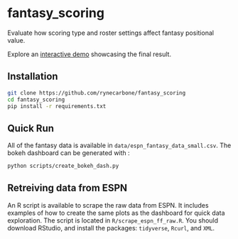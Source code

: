 # fantasy_scoring
Evaluate how scoring type and roster settings affect fantasy positional value.

Explore an [interactive demo](http://rynecarbone.github.io/ff/scoring/) showcasing the final result.

## Installation
```bash
git clone https://github.com/rynecarbone/fantasy_scoring
cd fantasy_scoring
pip install -r requirements.txt
```

## Quick Run
All of the fantasy data is available in `data/espn_fantasy_data_small.csv`. The bokeh dashboard can be
generated with :
```bash
python scripts/create_bokeh_dash.py
```


## Retreiving data from ESPN
An R script is available to scrape the raw data from ESPN. It includes examples of how to create 
the same plots as the dashboard for quick data exploration. The script is located in `R/scrape_espn_ff_raw.R`.
You should download RStudio, and install the packages: `tidyverse`, `Rcurl`, and `XML`.
